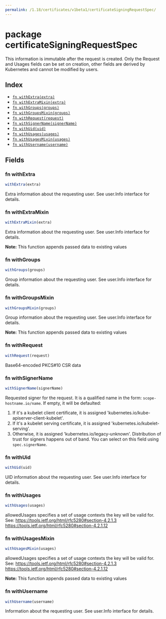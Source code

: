 ```yaml
---
permalink: /1.18/certificates/v1beta1/certificateSigningRequestSpec/
---
```


# package certificateSigningRequestSpec

This information is immutable after the request is created. Only the Request and Usages fields can be set on creation, other fields are derived by Kubernetes and cannot be modified by users.

## Index

* [`fn withExtra(extra)`](#fn-withextra)
* [`fn withExtraMixin(extra)`](#fn-withextramixin)
* [`fn withGroups(groups)`](#fn-withgroups)
* [`fn withGroupsMixin(groups)`](#fn-withgroupsmixin)
* [`fn withRequest(request)`](#fn-withrequest)
* [`fn withSignerName(signerName)`](#fn-withsignername)
* [`fn withUid(uid)`](#fn-withuid)
* [`fn withUsages(usages)`](#fn-withusages)
* [`fn withUsagesMixin(usages)`](#fn-withusagesmixin)
* [`fn withUsername(username)`](#fn-withusername)

## Fields

### fn withExtra

```ts
withExtra(extra)
```

Extra information about the requesting user. See user.Info interface for details.

### fn withExtraMixin

```ts
withExtraMixin(extra)
```

Extra information about the requesting user. See user.Info interface for details.

**Note:** This function appends passed data to existing values

### fn withGroups

```ts
withGroups(groups)
```

Group information about the requesting user. See user.Info interface for details.

### fn withGroupsMixin

```ts
withGroupsMixin(groups)
```

Group information about the requesting user. See user.Info interface for details.

**Note:** This function appends passed data to existing values

### fn withRequest

```ts
withRequest(request)
```

Base64-encoded PKCS#10 CSR data

### fn withSignerName

```ts
withSignerName(signerName)
```

Requested signer for the request. It is a qualified name in the form: `scope-hostname.io/name`. If empty, it will be defaulted:
 1. If it's a kubelet client certificate, it is assigned
    'kubernetes.io/kube-apiserver-client-kubelet'.
 2. If it's a kubelet serving certificate, it is assigned
    'kubernetes.io/kubelet-serving'.
 3. Otherwise, it is assigned 'kubernetes.io/legacy-unknown'.
Distribution of trust for signers happens out of band. You can select on this field using `spec.signerName`.

### fn withUid

```ts
withUid(uid)
```

UID information about the requesting user. See user.Info interface for details.

### fn withUsages

```ts
withUsages(usages)
```

allowedUsages specifies a set of usage contexts the key will be valid for. See: https://tools.ietf.org/html/rfc5280#section-4.2.1.3
     https://tools.ietf.org/html/rfc5280#section-4.2.1.12

### fn withUsagesMixin

```ts
withUsagesMixin(usages)
```

allowedUsages specifies a set of usage contexts the key will be valid for. See: https://tools.ietf.org/html/rfc5280#section-4.2.1.3
     https://tools.ietf.org/html/rfc5280#section-4.2.1.12

**Note:** This function appends passed data to existing values

### fn withUsername

```ts
withUsername(username)
```

Information about the requesting user. See user.Info interface for details.